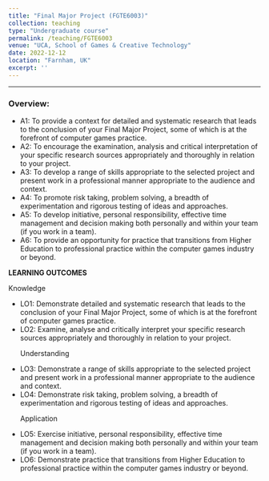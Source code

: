 ```yaml
---
title: "Final Major Project (FGTE6003)"
collection: teaching
type: "Undergraduate course"
permalink: /teaching/FGTE6003
venue: "UCA, School of Games & Creative Technology"
date: 2022-12-12
location: "Farnham, UK"
excerpt: ''
---
```



---

### Overview:

<ul>
 <li> A1: To provide a context for detailed and systematic research that leads to the conclusion of your Final Major Project, some of which is at the forefront of
 computer games practice.</li>
 <li> A2: To encourage the examination, analysis and critical interpretation of your specific research sources appropriately and thoroughly in relation to your project.</li>
 <li> A3: To develop a range of skills appropriate to the selected project and present work in a professional manner appropriate to the audience and context.</li>
 <li> A4: To promote risk taking, problem solving, a breadth of experimentation and rigorous testing of ideas and approaches.</li>
 <li> A5: To develop initiative, personal responsibility, effective time management and decision making both personally and within your team (if you work in a team).</li>
 <li> A6: To provide an opportunity for practice that transitions from Higher Education to professional practice within the computer games industry or beyond.</li>

</ul>



**LEARNING OUTCOMES**

Knowledge
<ul>
 <li> LO1: Demonstrate detailed and systematic research that leads to the conclusion of your Final Major Project, some of which is at the forefront of computer games practice.</li>
 <li> LO2: Examine, analyse and critically interpret your specific research sources appropriately and thoroughly in relation to your project.</li>

Understanding
 <li> LO3: Demonstrate a range of skills appropriate to the selected project and present work in a professional manner appropriate to the audience and context.</li>
 <li> LO4: Demonstrate risk taking, problem solving, a breadth of  experimentation and rigorous testing of ideas and approaches.</li>

Application
 <li> LO5: Exercise initiative, personal responsibility, effective time management and decision making both personally and within your team (if you work in a team).</li>
 <li> LO6: Demonstrate practice that transitions from Higher Education to professional practice within the computer games industry or beyond.</li>

</ul>

